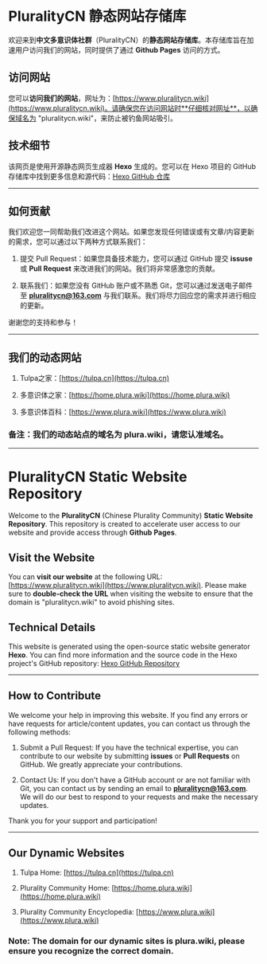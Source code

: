 # PluralityCN 静态网站存储库

欢迎来到**中文多意识体社群**（PluralityCN）的**静态网站存储库**。本存储库旨在加速用户访问我们的网站，同时提供了通过 **Github Pages** 访问的方式。

## 访问网站

您可以**访问我们的网站**，网址为：[https://www.pluralitycn.wiki](https://www.pluralitycn.wiki)。请确保您在访问网站时**仔细核对网址**，以确保域名为 "pluralitycn.wiki"，来防止被钓鱼网站吸引。

## 技术细节

该网页是使用开源静态网页生成器 **Hexo** 生成的。您可以在 Hexo 项目的 GitHub 存储库中找到更多信息和源代码：[Hexo GitHub 仓库](https://github.com/hexojs/hexo)

---

## 如何贡献

我们欢迎您一同帮助我们改进这个网站。如果您发现任何错误或有文章/内容更新的需求，您可以通过以下两种方式联系我们：

1. 提交 Pull Request：如果您具备技术能力，您可以通过 GitHub 提交 **issuse** 或 **Pull Request** 来改进我们的网站。我们将非常感激您的贡献。

2. 联系我们：如果您没有 GitHub 账户或不熟悉 Git，您可以通过发送电子邮件至 **pluralitycn@163.com** 与我们联系。我们将尽力回应您的需求并进行相应的更新。

谢谢您的支持和参与！

---

## 我们的动态网站

1. Tulpa之家：[https://tulpa.cn](https://tulpa.cn)

2. 多意识体之家：[https://home.plura.wiki](https://home.plura.wiki)

3. 多意识体百科：[https://www.plura.wiki](https://www.plura.wiki)

### 备注：我们的动态站点的域名为 **plura.wiki**，请您认准域名。

---

# PluralityCN Static Website Repository

Welcome to the **PluralityCN** (Chinese Plurality Community) **Static Website Repository**. This repository is created to accelerate user access to our website and provide access through **Github Pages**.

## Visit the Website

You can **visit our website** at the following URL: [https://www.pluralitycn.wiki](https://www.pluralitycn.wiki). Please make sure to **double-check the URL** when visiting the website to ensure that the domain is "pluralitycn.wiki" to avoid phishing sites.

## Technical Details

This website is generated using the open-source static website generator **Hexo**. You can find more information and the source code in the Hexo project's GitHub repository: [Hexo GitHub Repository](https://github.com/hexojs/hexo)

---

## How to Contribute

We welcome your help in improving this website. If you find any errors or have requests for article/content updates, you can contact us through the following methods:

1. Submit a Pull Request: If you have the technical expertise, you can contribute to our website by submitting **issues** or **Pull Requests** on GitHub. We greatly appreciate your contributions.

2. Contact Us: If you don't have a GitHub account or are not familiar with Git, you can contact us by sending an email to **pluralitycn@163.com**. We will do our best to respond to your requests and make the necessary updates.

Thank you for your support and participation!

---

## Our Dynamic Websites

1. Tulpa Home: [https://tulpa.cn](https://tulpa.cn)

2. Plurality Community Home: [https://home.plura.wiki](https://home.plura.wiki)

3. Plurality Community Encyclopedia: [https://www.plura.wiki](https://www.plura.wiki)

### Note: The domain for our dynamic sites is **plura.wiki**, please ensure you recognize the correct domain.
